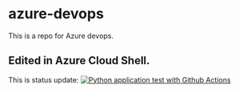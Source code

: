 # azure-devops
This is a repo for Azure devops.
## Edited in Azure Cloud Shell.

This is status update:
[![Python application test with Github Actions](https://github.com/rpg-hub/azure-devops/actions/workflows/main.yml/badge.svg)](https://github.com/rpg-hub/azure-devops/actions/workflows/main.yml)
